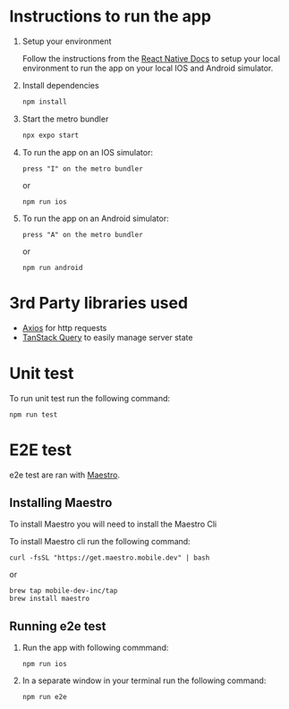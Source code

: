 # Instructions to run the app

1. Setup your environment

   Follow the instructions from the [React Native Docs](https://reactnative.dev/docs/set-up-your-environment) to setup your local environment to run the app on your local IOS and Android simulator.

2. Install dependencies

   ```bash
   npm install
   ```

3. Start the metro bundler

   ```bash
   npx expo start
   ```

4. To run the app on an IOS simulator:

   ```
   press "I" on the metro bundler
   ```

   or

   ```
   npm run ios
   ```

5. To run the app on an Android simulator:

   ```
   press "A" on the metro bundler
   ```

   or

   ```
   npm run android
   ```

# 3rd Party libraries used

- [Axios](https://axios-http.com/) for http requests
- [TanStack Query](https://tanstack.com/query/latest) to easily manage server state

# Unit test

To run unit test run the following command:

```
npm run test
```

# E2E test

e2e test are ran with [Maestro](https://maestro.dev/).

## Installing Maestro

To install Maestro you will need to install the Maestro Cli

To install Maestro cli run the following command:

```
curl -fsSL "https://get.maestro.mobile.dev" | bash
```

or

```
brew tap mobile-dev-inc/tap
brew install maestro
```

## Running e2e test

1. Run the app with following commmand:

   ```
   npm run ios
   ```

2. In a separate window in your terminal run the following command:

   ```
   npm run e2e
   ```
